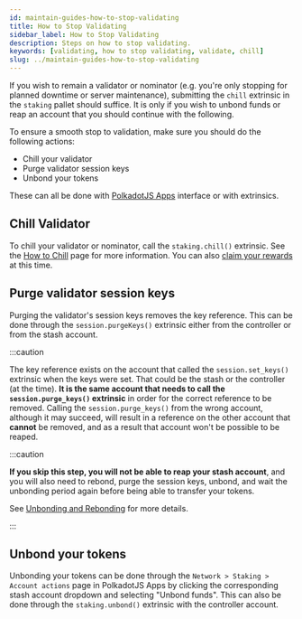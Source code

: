 ```yaml
---
id: maintain-guides-how-to-stop-validating
title: How to Stop Validating
sidebar_label: How to Stop Validating
description: Steps on how to stop validating.
keywords: [validating, how to stop validating, validate, chill]
slug: ../maintain-guides-how-to-stop-validating
---
```


If you wish to remain a validator or nominator (e.g. you're only stopping for planned downtime or
server maintenance), submitting the `chill` extrinsic in the `staking` pallet should suffice. It is
only if you wish to unbond funds or reap an account that you should continue with the following.

To ensure a smooth stop to validation, make sure you should do the following actions:

- Chill your validator
- Purge validator session keys
- Unbond your tokens

These can all be done with [PolkadotJS Apps](https://polkadot.js.org/apps) interface or with
extrinsics.

## Chill Validator

To chill your validator or nominator, call the `staking.chill()` extrinsic. See the
[How to Chill](maintain-guides-how-to-chill.md) page for more information. You can also
[claim your rewards](../learn/learn-simple-payouts.md#claiming-rewards) at this time.

## Purge validator session keys

Purging the validator's session keys removes the key reference. This can be done
through the `session.purgeKeys()` extrinsic either from the controller or from the stash account.

:::caution 

The key reference exists on the account that called the `session.set_keys()` extrinsic when the keys were set. That could be the stash or the controller (at the time). **It is the same account that needs to call the `session.purge_keys()` extrinsic** in order for the correct reference to be removed. Calling the `session.purge_keys()` from the wrong account, although it may succeed, will result in a reference on the other account that **cannot** be removed, and as a result that account won't be possible to be reaped.

:::caution 

**If you skip this step, you will not be able to reap your stash account**, and you will also need to rebond, purge the session keys, unbond, and wait the unbonding period 
again before being able to transfer your tokens. 

See [Unbonding and Rebonding](maintain-guides-how-to-unbond.md) for more details.

:::

## Unbond your tokens

Unbonding your tokens can be done through the `Network > Staking > Account actions` page in
PolkadotJS Apps by clicking the corresponding stash account dropdown and selecting "Unbond funds".
This can also be done through the `staking.unbond()` extrinsic with the controller account.
